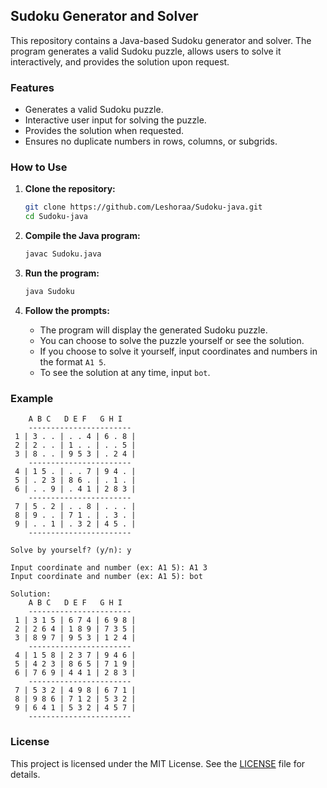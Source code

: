 ## Sudoku Generator and Solver

This repository contains a Java-based Sudoku generator and solver. The program generates a valid Sudoku puzzle, allows users to solve it interactively, and provides the solution upon request.

### Features
- Generates a valid Sudoku puzzle.
- Interactive user input for solving the puzzle.
- Provides the solution when requested.
- Ensures no duplicate numbers in rows, columns, or subgrids.

### How to Use
1. **Clone the repository:**
   ```bash
   git clone https://github.com/Leshoraa/Sudoku-java.git
   cd Sudoku-java
   ```

2. **Compile the Java program:**
   ```bash
   javac Sudoku.java
   ```

3. **Run the program:**
   ```bash
   java Sudoku
   ```

4. **Follow the prompts:**
   - The program will display the generated Sudoku puzzle.
   - You can choose to solve the puzzle yourself or see the solution.
   - If you choose to solve it yourself, input coordinates and numbers in the format `A1 5`.
   - To see the solution at any time, input `bot`.

### Example
```
    A B C   D E F   G H I 
    -----------------------
 1 | 3 . . | . . 4 | 6 . 8 |
 2 | 2 . . | 1 . . | . . 5 |
 3 | 8 . . | 9 5 3 | . 2 4 |
    -----------------------
 4 | 1 5 . | . . 7 | 9 4 . |
 5 | . 2 3 | 8 6 . | . 1 . |
 6 | . . 9 | . 4 1 | 2 8 3 |
    -----------------------
 7 | 5 . 2 | . . 8 | . . . |
 8 | 9 . . | 7 1 . | . 3 . |
 9 | . . 1 | . 3 2 | 4 5 . |
    -----------------------

Solve by yourself? (y/n): y

Input coordinate and number (ex: A1 5): A1 3
Input coordinate and number (ex: A1 5): bot

Solution:
    A B C   D E F   G H I 
    -----------------------
 1 | 3 1 5 | 6 7 4 | 6 9 8 |
 2 | 2 6 4 | 1 8 9 | 7 3 5 |
 3 | 8 9 7 | 9 5 3 | 1 2 4 |
    -----------------------
 4 | 1 5 8 | 2 3 7 | 9 4 6 |
 5 | 4 2 3 | 8 6 5 | 7 1 9 |
 6 | 7 6 9 | 4 4 1 | 2 8 3 |
    -----------------------
 7 | 5 3 2 | 4 9 8 | 6 7 1 |
 8 | 9 8 6 | 7 1 2 | 5 3 2 |
 9 | 6 4 1 | 5 3 2 | 4 5 7 |
    -----------------------
```

### License
This project is licensed under the MIT License. See the [LICENSE](LICENSE) file for details.
